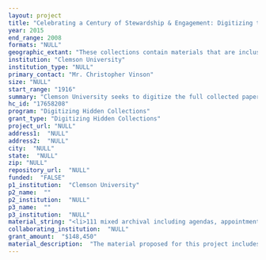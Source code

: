 ```yaml
--- 
layout: project 
title: "Celebrating a Century of Stewardship & Engagement: Digitizing the Collections of National Park Service Directors"
year: 2015
end_range: 2008
formats: "NULL"
geographic_extant: "These collections contain materials that are inclusive of all geographic regions of the United States, including the contiguous states, Alaska, Hawaii, and territories."
institution: "Clemson University"
institution_type: "NULL"
primary_contact: "Mr. Christopher Vinson"
size: "NULL"
start_range: "1916"
summary: "Clemson University seeks to digitize the full collected papers of 8 former National Park Service (NPS) Directors housed in its Special Collections Library to coincide with the centennial of the NPS in 2016. George B. Hartzog, the seventh Director of the National Park Service, donated his papers to Clemson in 1984 and set the precedent for a collection focus on parks and protected areas at Clemson that has led to the acquisition of papers from all subsequent directors but two. These papers span nearly a century of our nation's history, documenting the evolution of this high profile leadership position and recording the local, national, and global impact of America's National Parks--an idea that has brought people together for a century and continues to interest scholars and the general public alike. Clemson expects this project will help define the next 100 years of the National Park Service."
hc_id: "17658208"
program: "Digitizing Hidden Collections"
grant_type: "Digitizing Hidden Collections"
project_url: "NULL"
address1:  "NULL"
address2:  "NULL"
city:  "NULL"
state:  "NULL"
zip: "NULL"
repository_url:  "NULL"
funded:  "FALSE"
p1_institution:  "Clemson University"
p2_name:  ""
p2_institution:  "NULL"
p3_name:  ""
p3_institution:  "NULL"
material_string: "<li>111 mixed archival including agendas, appointment books, correspondence, brochures, charts, government documents, pamphlets, press releases, reports, resolutions, speeches, public statements, handbooks, memoranda, strategic and management plans, testimonies</li>"
collaborating_institution:  "NULL"
grant_amount:  "$148,450"
material_description:  "The material proposed for this project includes the papers of 8 former National Park Service Directors: George Hartzog, Ronald Walker, Gary Everhardt, Russell Dickenson, William Mott, James Ridenour, Robert Stanton, and Fran Mainella. All material from these collections are governed by deeds of gifts that transfer copyright to Clemson University. Any and all restrictions included in the gifts to special collections have since expired. Clemson University owns and holds unrestricted rights to these collections. Relevant associate people included in the collection range from presidents, such as Lyndon B. Johnson, to Department of the Interior Secretaries, such as Stewart Udall, to National Park advocates, such as Ansel Adams. Relevant organizations include the National Parks Foundation, Department of the Interior at large, and the U.S. Congress. Events covered include the 50th and 75th anniversary of the NPS, the Yellowstone Fires of 1988, and the appointments of the first female and African-American Directors. Subjects include land management, workplace equality, conservation, and public/private partnerships."
---
```

